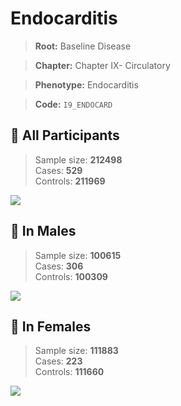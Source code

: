 # Endocarditis

> **Root:** Baseline Disease  

> **Chapter:** Chapter IX- Circulatory  

> **Phenotype:** Endocarditis  

> **Code:** `I9_ENDOCARD`

## 🧪 All Participants  
> Sample size: **212498**  
> Cases: **529**  
> Controls: **211969**
<img src="/Disease/Figures/ALL/Incidence/I9_ENDOCARD.png"/>
<CsvTable src="/Disease_Data/ALL/Incidence/COX_I9_ENDOCARD.csv" label="🔍 View full results" />

## 👨 In Males  
> Sample size: **100615**  
> Cases: **306**  
> Controls: **100309**
<img src="/Disease/Figures/Male/Incidence/I9_ENDOCARD.png"/>
<CsvTable src="/Disease_Data/Male/Incidence/COX_I9_ENDOCARD.csv" label="🔍 View full results" />

## 👩 In Females  
> Sample size: **111883**  
> Cases: **223**  
> Controls: **111660**
<img src="/Disease/Figures/Female/Incidence/I9_ENDOCARD.png"/>
<CsvTable src="/Disease_Data/Female/Incidence/COX_I9_ENDOCARD.csv" label="🔍 View full results" />

